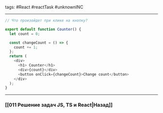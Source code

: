 tags: #React #reactTask #unknownINC 
____

```js
// Что произойдет при клике на кнопку?

export default function Counter() {
  let count = 0;

  const changeCount = () => {
    count += 1;
  };
  return (
    <div>
      <h1> Counter</h1>
      <div>{count}</div>
      <button onClick={changeCount}>Change count</button>
    </div>
  );
}
```


___
### [[011 Решение задач JS, TS и React|Назад]]